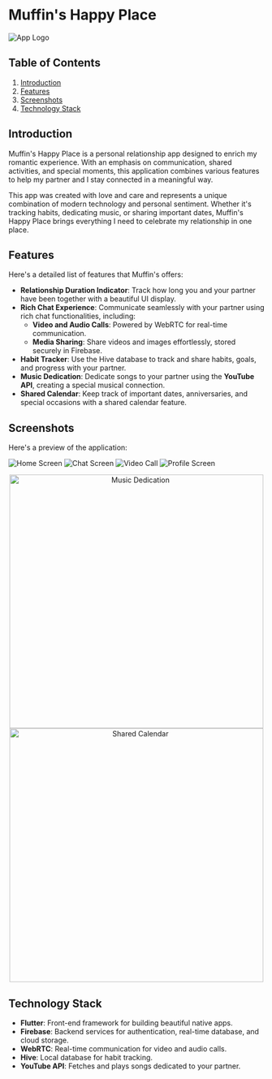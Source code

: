 # Muffin's Happy Place

![App Logo](lib/images/launch_icon.png)

## Table of Contents

1. [Introduction](#introduction)
2. [Features](#features)
3. [Screenshots](#screenshots)
4. [Technology Stack](#technology-stack)


## Introduction

Muffin's Happy Place is a personal relationship app designed to enrich my romantic experience. With an emphasis on communication, shared activities, and special moments, this application combines various features to help my partner and I stay connected in a meaningful way.

This app was created with love and care and represents a unique combination of modern technology and personal sentiment. Whether it's tracking habits, dedicating music, or sharing important dates, Muffin's Happy Place brings everything I need to celebrate my relationship in one place.

## Features

Here's a detailed list of features that Muffin's offers:

- **Relationship Duration Indicator**: Track how long you and your partner have been together with a beautiful UI display.
- **Rich Chat Experience**: Communicate seamlessly with your partner using rich chat functionalities, including:
  - **Video and Audio Calls**: Powered by WebRTC for real-time communication.
  - **Media Sharing**: Share videos and images effortlessly, stored securely in Firebase.
- **Habit Tracker**: Use the Hive database to track and share habits, goals, and progress with your partner.
- **Music Dedication**: Dedicate songs to your partner using the **YouTube API**, creating a special musical connection.
- **Shared Calendar**: Keep track of important dates, anniversaries, and special occasions with a shared calendar feature.
  
## Screenshots

Here's a preview of the application:

![Home Screen](lib/images/home-page.jpg)
![Chat Screen](lib/images/chat-screen.jpg)
![Video Call](lib/images/video-call.jpeg)
![Profile Screen](lib/images/profile.jpg)

<p align="center">
  <img src="lib/images/music-dedication.jpg" alt="Music Dedication" width="500">
  <img src="lib/images/shared-calendar.jpg" alt="Shared Calendar" width="500">
</p>

## Technology Stack

- **Flutter**: Front-end framework for building beautiful native apps.
- **Firebase**: Backend services for authentication, real-time database, and cloud storage.
- **WebRTC**: Real-time communication for video and audio calls.
- **Hive**: Local database for habit tracking.
- **YouTube API**: Fetches and plays songs dedicated to your partner.

